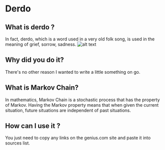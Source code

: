 # Derdo
## What is derdo ? 
In fact, derdo, which is a word used in a very old folk song, is used in the meaning of grief, sorrow, sadness.
![alt text](https://artwork-cdn.7static.com/static/img/sleeveart/00/053/928/0005392850_350.jpg)

## Why did you do it?
There's no other reason I wanted to write a little something on go.

## What is Markov Chain?
In mathematics, Markov Chain is a stochastic process that has the property of Markov. Having the Markov property means that when given the current situation, future situations are independent of past situations.

## How can I use it ? 
You just need to copy any links on the genius.com site and paste it into sources list.
